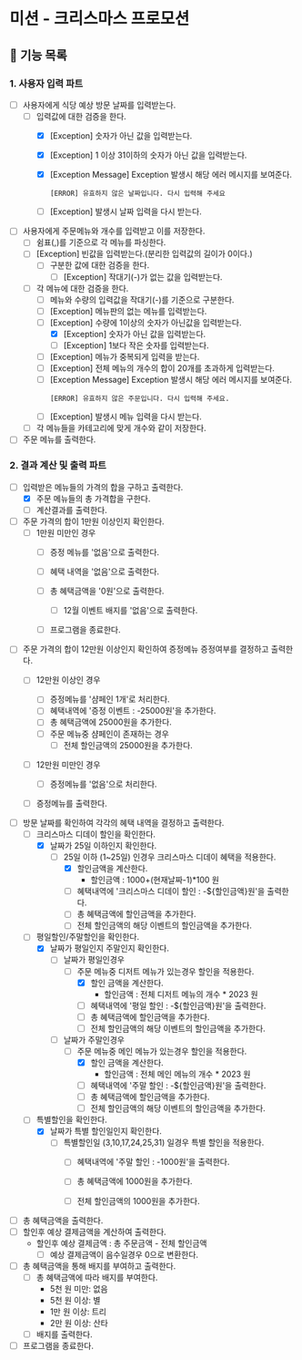 # 미션 - 크리스마스 프로모션

## 🚀 기능 목록

### 1. 사용자 입력 파트

- [ ] 사용자에게 식당 예상 방문 날짜를 입력받는다.
    - [ ] 입력값에 대한 검증을 한다.
        - [x] [Exception] 숫자가 아닌 값을 입력받는다.
        - [x] [Exception] 1 이상 31이하의 숫자가 아닌 값을 입력받는다.
        - [x] [Exception Message] Exception 발생시 해당 에러 메시지를 보여준다.
          ```
          [ERROR] 유효하지 않은 날짜입니다. 다시 입력해 주세요
          ```
        - [ ] [Exception] 발생시 날짜 입력을 다시 받는다.


- [ ] 사용자에게 주문메뉴와 개수를 입력받고 이를 저장한다.
    - [ ] 쉼표(,)를 기준으로 각 메뉴를 파싱한다.
    - [ ] [Exception] 빈값을 입력받는다.(분리한 입력값의 길이가 0이다.)
        - [ ] 구분한 값에 대한 검증을 한다.
            - [ ] [Exception] 작대기(-)가 없는 값을 입력받는다.

    - [ ] 각 메뉴에 대한 검증을 한다.
        - [ ] 메뉴와 수량의 입력값을 작대기(-)를 기준으로 구분한다.
        - [ ] [Exception] 메뉴판의 없는 메뉴를 입력받는다.
        - [ ] [Exception] 수량에 1이상의 숫자가 아닌값을 입력받는다.
            - [x] [Exception] 숫자가 아닌 값을 입력받는다.
            - [ ] [Exception] 1보다 작은 숫자를 입력받는다.
        - [ ] [Exception] 메뉴가 중복되게 입력을 받는다.
        - [ ] [Exception] 전체 메뉴의 개수의 합이 20개를 초과하게 입력받는다.
        - [ ] [Exception Message] Exception 발생시 해당 에러 메시지를 보여준다.
          ```
          [ERROR] 유효하지 않은 주문입니다. 다시 입력해 주세요.
          ```
        - [ ] [Exception] 발생시 메뉴 입력을 다시 받는다.
    - [ ] 각 메뉴들을 카테고리에 맞게 개수와 같이 저장한다.

- [ ] 주문 메뉴를 출력한다.

### 2. 결과 계산 및 출력 파트

- [ ] 입력받은 메뉴들의 가격의 합을 구하고 출력한다.
    - [x] 주문 메뉴들의 총 가격합을 구한다.
    - [ ] 계산결과를 출력한다.
- [ ] 주문 가격의 합이 1만원 이상인지 확인한다.
    - [ ] 1만원 미만인 경우
        - [ ] 증정 메뉴를 '없음'으로 출력한다.
        - [ ] 혜택 내역을 '없음'으로 출력한다.
        - [ ] 총 혜택금액을 '0원'으로 출력한다.
            - [ ] 12월 이벤트 배지를 '없음'으로 출력한다.
        - [ ] 프로그램을 종료한다.


- [ ] 주문 가격의 합이 12만원 이상인지 확인하여 증정메뉴 증정여부를 결정하고 출력한다.
    - [ ] 12만원 이상인 경우
        - [ ] 증정메뉴를 '샴페인 1개'로 처리한다.
        - [ ] 혜택내역에 '증정 이벤트 : -25000원'을 추가한다.
        - [ ] 총 혜택금액에 25000원을 추가한다.
        - [ ] 주문 메뉴중 샴페인이 존재하는 경우
            - [ ] 전체 할인금액의 25000원을 추가한다.
    - [ ] 12만원 미만인 경우
        - [ ] 증정메뉴를 '없음'으로 처리한다.
    - [ ] 증정메뉴를 출력한다.


- [ ] 방문 날짜를 확인하여 각각의 혜택 내역을 결정하고 출력한다.
    - [ ] 크리스마스 디데이 할인을 확인한다.
        - [x] 날짜가 25일 이하인지 확인한다.
            - [ ] 25일 이하 (1~25일) 인경우 크리스마스 디데이 혜택을 적용한다.
                - [x] 할인금액을 계산한다.
                    - 할인금액 : 1000+(현재날짜-1)*100 원
                - [ ] 혜택내역에 '크리스마스 디데이 할인 : -${할인금액}원'을 출력한다.
                - [ ] 총 혜택금액에 할인금액을 추가한다.
                - [ ] 전체 할인금액의 해당 이벤트의 할인금액을 추가한다.
    - [ ] 평일할인/주말할인을 확인한다.
        - [x] 날짜가 평일인지 주말인지 확인한다.
            - [ ] 날짜가 평일인경우
                - [ ] 주문 메뉴중 디저트 메뉴가 있는경우 할인을 적용한다.
                    - [x] 할인 금액을 계산한다.
                        - 할인금액 : 전체 디저트 메뉴의 개수 * 2023 원
                    - [ ] 혜택내역에 '평일 할인 : -${할인금액}원'을 출력한다.
                    - [ ] 총 혜택금액에 할인금액을 추가한다.
                    - [ ] 전체 할인금액의 해당 이벤트의 할인금액을 추가한다.
            - [ ] 날짜가 주말인경우
                - [ ] 주문 메뉴중 메인 메뉴가 있는경우 할인을 적용한다.
                    - [x] 할인 금액을 계산한다.
                        - 할인금액 : 전체 메인 메뉴의 개수 * 2023 원
                    - [ ] 혜택내역에 '주말 할인 : -${할인금액}원'을 출력한다.
                    - [ ] 총 혜택금액에 할인금액을 추가한다.
                    - [ ] 전체 할인금액의 해당 이벤트의 할인금액을 추가한다.
    - [ ] 특별할인을 확인한다.
        - [x] 날짜가 특별 할인일인지 확인한다.
            - [ ] 특별할인일 (3,10,17,24,25,31) 일경우 특별 할인을 적용한다.
                - [ ] 혜택내역에 '주말 할인 : -1000원'을 출력한다.
                - [ ] 총 혜택금액에 1000원을 추가한다.
                - [ ] 전체 할인금액의 1000원을 추가한다.


- [ ] 총 혜택금액을 출력한다.
- [ ] 할인후 예상 결제금액을 계산하여 출력한다.
    - 할인후 예상 결제금액 : 총 주문금액 - 전체 할인금액
        - [ ] 예상 결제금액이 음수일경우 0으로 변환한다.

- [ ] 총 혜택금액을 통해 배지를 부여하고 출력한다.
    - [ ] 총 혜택금액에 따라 배지를 부여한다.
        - 5천 원 미만: 없음
        - 5천 원 이상: 별
        - 1만 원 이상: 트리
        - 2만 원 이상: 산타
    - [ ] 배지를 출력한다.

- [ ] 프로그램을 종료한다.